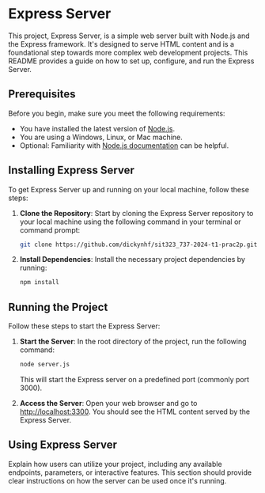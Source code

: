 # Express Server

This project, Express Server, is a simple web server built with Node.js and the Express framework. It's designed to serve HTML content and is a foundational step towards more complex web development projects. This README provides a guide on how to set up, configure, and run the Express Server.

## Prerequisites

Before you begin, make sure you meet the following requirements:

- You have installed the latest version of [Node.js](https://nodejs.org).
- You are using a Windows, Linux, or Mac machine.
- Optional: Familiarity with [Node.js documentation](https://nodejs.org/en/docs/) can be helpful.

## Installing Express Server

To get Express Server up and running on your local machine, follow these steps:

1. **Clone the Repository**: Start by cloning the Express Server repository to your local machine using the following command in your terminal or command prompt:

    ```sh
    git clone https://github.com/dickynhf/sit323_737-2024-t1-prac2p.git
    ```

2. **Install Dependencies**: Install the necessary project dependencies by running:

    ```sh
    npm install
    ```

## Running the Project

Follow these steps to start the Express Server:

1. **Start the Server**: In the root directory of the project, run the following command:

    ```sh
    node server.js
    ```

    This will start the Express server on a predefined port (commonly port 3000).

2. **Access the Server**: Open your web browser and go to [http://localhost:3300](http://localhost:3300). You should see the HTML content served by the Express Server.

## Using Express Server

Explain how users can utilize your project, including any available endpoints, parameters, or interactive features. This section should provide clear instructions on how the server can be used once it's running.